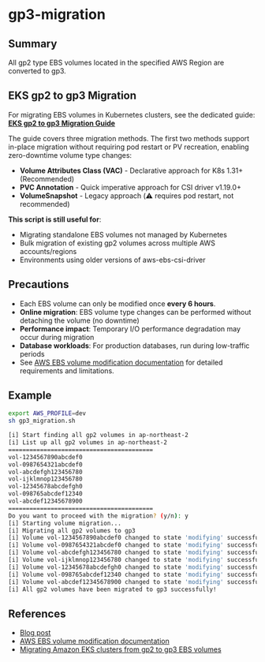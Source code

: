 # gp3-migration

## Summary

All gp2 type EBS volumes located in the specified AWS Region are converted to gp3.

## EKS gp2 to gp3 Migration

For migrating EBS volumes in Kubernetes clusters, see the dedicated guide: **[EKS gp2 to gp3 Migration Guide](./docs/eks-gp2-to-gp3-migration.md)**

The guide covers three migration methods. The first two methods support in-place migration without requiring pod restart or PV recreation, enabling zero-downtime volume type changes:
- **Volume Attributes Class (VAC)** - Declarative approach for K8s 1.31+ (Recommended)
- **PVC Annotation** - Quick imperative approach for CSI driver v1.19.0+
- **VolumeSnapshot** - Legacy approach (⚠️ requires pod restart, not recommended)

**This script is still useful for**:
- Migrating standalone EBS volumes not managed by Kubernetes
- Bulk migration of existing gp2 volumes across multiple AWS accounts/regions
- Environments using older versions of aws-ebs-csi-driver

## Precautions

- Each EBS volume can only be modified once **every 6 hours**.
- **Online migration**: EBS volume type changes can be performed without detaching the volume (no downtime)
- **Performance impact**: Temporary I/O performance degradation may occur during migration
- **Database workloads**: For production databases, run during low-traffic periods
- See [AWS EBS volume modification documentation](https://docs.aws.amazon.com/ebs/latest/userguide/ebs-modify-volume.html#elastic-volumes-considerations) for detailed requirements and limitations.

## Example

```bash
export AWS_PROFILE=dev
sh gp3_migration.sh
```

```bash
[i] Start finding all gp2 volumes in ap-northeast-2
[i] List up all gp2 volumes in ap-northeast-2
=========================================
vol-1234567890abcdef0
vol-0987654321abcdef0
vol-abcdefgh123456780
vol-ijklmnop123456780
vol-12345678abcdefgh0
vol-098765abcdef12340
vol-abcdef12345678900
=========================================
Do you want to proceed with the migration? (y/n): y
[i] Starting volume migration...
[i] Migrating all gp2 volumes to gp3
[i] Volume vol-1234567890abcdef0 changed to state 'modifying' successfully.
[i] Volume vol-0987654321abcdef0 changed to state 'modifying' successfully.
[i] Volume vol-abcdefgh123456780 changed to state 'modifying' successfully.
[i] Volume vol-ijklmnop123456780 changed to state 'modifying' successfully.
[i] Volume vol-12345678abcdefgh0 changed to state 'modifying' successfully.
[i] Volume vol-098765abcdef12340 changed to state 'modifying' successfully.
[i] Volume vol-abcdef12345678900 changed to state 'modifying' successfully.
[i] All gp2 volumes have been migrated to gp3 successfully!
```

## References

- [Blog post](https://younsl.github.io/blog/script-gp2-volumes-to-gp3-migration/)
- [AWS EBS volume modification documentation](https://docs.aws.amazon.com/ebs/latest/userguide/ebs-modify-volume.html#elastic-volumes-considerations)
- [Migrating Amazon EKS clusters from gp2 to gp3 EBS volumes](https://aws.amazon.com/ko/blogs/containers/migrating-amazon-eks-clusters-from-gp2-to-gp3-ebs-volumes/)
